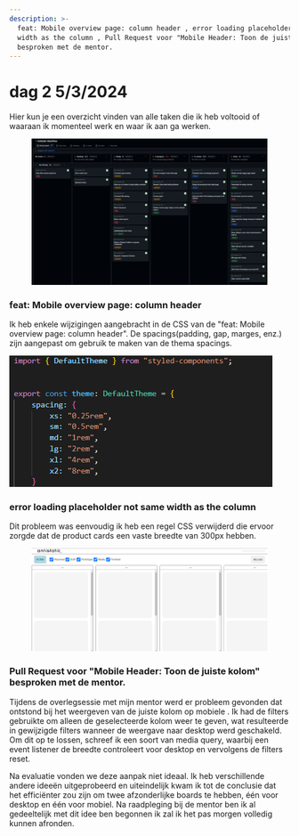 ```yaml
---
description: >-
  feat: Mobile overview page: column header , error loading placeholder not same
  width as the column , Pull Request voor "Mobile Header: Toon de juiste kolom"
  besproken met de mentor.
---
```


# dag 2 5/3/2024

Hier kun je een overzicht vinden van alle taken die ik heb voltooid of waaraan ik momenteel werk en waar ik aan ga werken.

<figure><img src="../.gitbook/assets/image (1) (1) (1) (1) (1) (1) (1) (1) (1).png" alt=""><figcaption></figcaption></figure>

###

### feat: Mobile overview page: column header

Ik heb enkele wijzigingen aangebracht in de CSS van de "feat: Mobile overview page: column header". De spacings(padding, gap, marges, enz.) zijn aangepast om gebruik te maken van de thema spacings.

![](<../.gitbook/assets/image (1) (1) (1) (1) (1) (1) (1) (1) (1) (1).png>)&#x20;

### error loading placeholder not same width as the column&#x20;

Dit probleem was eenvoudig ik heb een regel CSS verwijderd die ervoor zorgde dat de product cards een vaste breedte van 300px hebben.

<figure><img src="../.gitbook/assets/Schermafbeelding 2024-03-05 142046.png" alt=""><figcaption></figcaption></figure>

### Pull Request voor "Mobile Header: Toon de juiste kolom" besproken met de mentor.

Tijdens de overlegsessie met mijn mentor werd er probleem gevonden dat ontstond bij het weergeven van de juiste kolom op mobiele . Ik had de filters gebruikte om alleen de geselecteerde kolom  weer te geven, wat resulteerde in gewijzigde filters wanneer de weergave naar desktop werd geschakeld. Om dit op te lossen, schreef ik een soort van media query, waarbij een event listener de breedte controleert voor desktop en vervolgens de filters reset.

Na evaluatie vonden we deze aanpak niet ideaal. Ik heb verschillende andere ideeën uitgeprobeerd en uiteindelijk kwam ik tot de conclusie dat het efficiënter zou zijn om twee afzonderlijke boards te hebben, één voor desktop en één voor mobiel. Na raadpleging bij de mentor ben ik al gedeeltelijk met dit idee ben begonnen ik zal ik het pas morgen volledig kunnen afronden.





